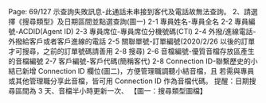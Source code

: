 Page: 69/127
示查詢失敗訊息-此通話未串接到客代及電話故無法查詢。
2、請選擇《搜尋類型》及日期區間並點選查詢(圖一)
2-1 專員姓名-專員全名
2-2 專員編號-ACDID(Agent ID)
2-3 專員席位-專員席位分機號碼(CTI)
2-4 外撥/進線電話-外撥給客戶或者客戶進線的電話
2-5 關聯單號-訂單編號(2020/2/26 以後的訂單才可搜尋，之前的訂單號碼請善用 2-8 搜尋)
2-6 音檔編號-優質音檔存放區產生的音檔編號
2-7 客戶編號-客戶代碼(簡稱客代)
2-8 Connection ID-聯繫歷史的小結已新增 Connection ID 欄位(圖二)，方便管理職調聽小結音檔，且
若需與專員或其他管理職分享此音檔，皆可用 Connection ID 作為音檔代碼。
提醒：日期搜尋區間為 3 天、音檔半小時更新一次、
【圖一：搜尋類型圖檔】